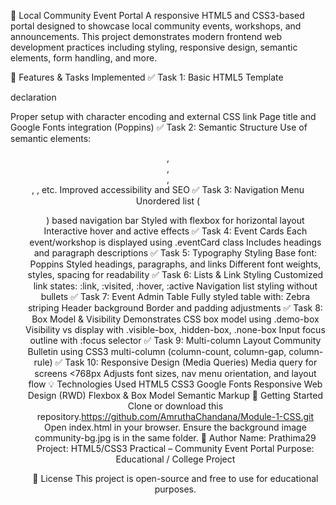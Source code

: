 🌟 Local Community Event Portal
A responsive HTML5 and CSS3-based portal designed to showcase local community events, workshops, and announcements. This project demonstrates modern frontend web development practices including styling, responsive design, semantic elements, form handling, and more.

📌 Features & Tasks Implemented
✅ Task 1: Basic HTML5 Template
<!DOCTYPE html> declaration
Proper <head> setup with character encoding and external CSS link
Page title and Google Fonts integration (Poppins)
✅ Task 2: Semantic Structure
Use of semantic elements: <header>, <nav>, <main>, <section>, <table>, etc.
Improved accessibility and SEO
✅ Task 3: Navigation Menu
Unordered list (<ul>) based navigation bar
Styled with flexbox for horizontal layout
Interactive hover and active effects
✅ Task 4: Event Cards
Each event/workshop is displayed using .eventCard class
Includes headings and paragraph descriptions
✅ Task 5: Typography Styling
Base font: Poppins
Styled headings, paragraphs, and links
Different font weights, styles, spacing for readability
✅ Task 6: Lists & Link Styling
Customized link states: :link, :visited, :hover, :active
Navigation list styling without bullets
✅ Task 7: Event Admin Table
Fully styled table with:
Zebra striping
Header background
Border and padding adjustments
✅ Task 8: Box Model & Visibility
Demonstrates CSS box model using .demo-box
Visibility vs display with .visible-box, .hidden-box, .none-box
Input focus outline with :focus selector
✅ Task 9: Multi-column Layout
Community Bulletin using CSS3 multi-column (column-count, column-gap, column-rule)
✅ Task 10: Responsive Design (Media Queries)
Media query for screens <768px
Adjusts font sizes, nav menu orientation, and layout flow
💡 Technologies Used
HTML5
CSS3
Google Fonts
Responsive Web Design (RWD)
Flexbox & Box Model
Semantic Markup
🚀 Getting Started
Clone or download this repository.https://github.com/AmruthaChandana/Module-1-CSS.git
Open index.html in your browser.
Ensure the background image community-bg.jpg is in the same folder.
🙌 Author
Name: Prathima29 Project: HTML5/CSS3 Practical – Community Event Portal
Purpose: Educational / College Project

📜 License
This project is open-source and free to use for educational purposes.
